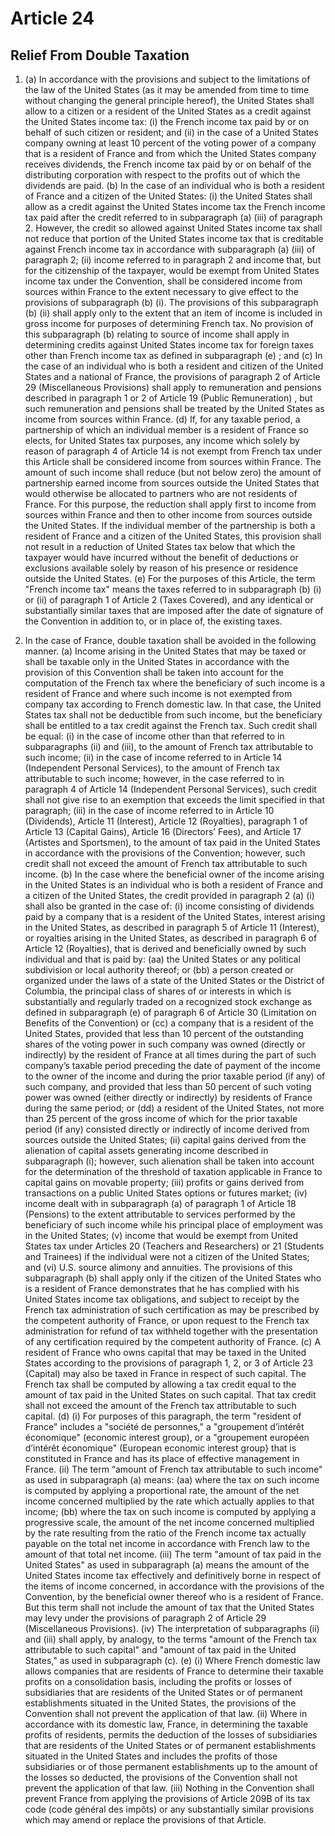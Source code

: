 # Article 24
## Relief From Double Taxation

1.  (a) In accordance with the provisions and subject to the limitations of the law of
    the United States (as it may be amended from time to time without changing the general
    principle hereof), the United States shall allow to a citizen or a resident of the United
    States as a credit against the United States income tax:
      (i) the French income tax paid by or on behalf of such citizen or resident;
      and
      (ii) in the case of a United States company owning at least 10 percent of
      the voting power of a company that is a resident of France and from which the
      United States company receives dividends, the French income tax paid by or on
      behalf of the distributing corporation with respect to the profits out of which the
      dividends are paid.
    (b) In the case of an individual who is both a resident of France and a citizen of
    the United States:
      (i) the United States shall allow as a credit against the United States
      income tax the French income tax paid after the credit referred to in subparagraph
      (a) (iii) of paragraph 2. However, the credit so allowed against United States
      income tax shall not reduce that portion of the United States income tax that is
      creditable against French income tax in accordance with subparagraph (a) (iii) of
      paragraph 2;
      (ii) income referred to in paragraph 2 and income that, but for the
      citizenship of the taxpayer, would be exempt from United States income tax under
      the Convention, shall be considered income from sources within France to the
      extent necessary to give effect to the provisions of subparagraph (b) (i). The
      provisions of this subparagraph (b) (ii) shall apply only to the extent that an item
      of income is included in gross income for purposes of determining French tax. No
      provision of this subparagraph (b) relating to source of income shall apply in
      determining credits against United States income tax for foreign taxes other than
      French income tax as defined in subparagraph (e) ; and
    (c) In the case of an individual who is both a resident and citizen of the United
    States and a national of France, the provisions of paragraph 2 of Article 29
    (Miscellaneous Provisions) shall apply to remuneration and pensions described in
    paragraph 1 or 2 of Article 19 (Public Remuneration) , but such remuneration and
    pensions shall be treated by the United States as income from sources within France.
    (d) If, for any taxable period, a partnership of which an individual member is a
    resident of France so elects, for United States tax purposes, any income which solely by
    reason of paragraph 4 of Article 14 is not exempt from French tax under this Article shall
    be considered income from sources within France. The amount of such income shall
    reduce (but not below zero) the amount of partnership earned income from sources
    outside the United States that would otherwise be allocated to partners who are not
    residents of France. For this purpose, the reduction shall apply first to income from
    sources within France and then to other income from sources outside the United States. If
    the individual member of the partnership is both a resident of France and a citizen of the
    United States, this provision shall not result in a reduction of United States tax below that
    which the taxpayer would have incurred without the benefit of deductions or exclusions
    available solely by reason of his presence or residence outside the United States.
    (e) For the purposes of this Article, the term "French income tax" means the taxes
    referred to in subparagraph (b) (i) or (ii) of paragraph 1 of Article 2 (Taxes Covered), and
    any identical or substantially similar taxes that are imposed after the date of signature of
    the Convention in addition to, or in place of, the existing taxes.

2. In the case of France, double taxation shall be avoided in the following manner.
  (a) Income arising in the United States that may be taxed or shall be taxable only
  in the United States in accordance with the provision of this Convention shall be taken
  into account for the computation of the French tax where the beneficiary of such income
  is a resident of France and where such income is not exempted from company tax
  according to French domestic law. In that case, the United States tax shall not be
  deductible from such income, but the beneficiary shall be entitled to a tax credit against
  the French tax. Such credit shall be equal:
    (i) in the case of income other than that referred to in subparagraphs (ii)
    and (iii), to the amount of French tax attributable to such income;
    (ii) in the case of income referred to in Article 14 (Independent Personal
    Services), to the amount of French tax attributable to such income; however, in
    the case referred to in paragraph 4 of Article 14 (Independent Personal Services),
    such credit shall not give rise to an exemption that exceeds the limit specified in
    that paragraph;
    (iii) in the case of income referred to in Article 10 (Dividends), Article 11
    (Interest), Article 12 (Royalties), paragraph 1 of Article 13 (Capital Gains),
    Article 16 (Directors’ Fees), and Article 17 (Artistes and Sportsmen), to the
    amount of tax paid in the United States in accordance with the provisions of the
    Convention; however, such credit shall not exceed the amount of French tax
    attributable to such income.
  (b) In the case where the beneficial owner of the income arising in the United
  States is an individual who is both a resident of France and a citizen of the United States,
  the credit provided in paragraph 2 (a) (i) shall also be granted in the case of:
    (i) income consisting of dividends paid by a company that is a resident of
    the United States, interest arising in the United States, as described in paragraph 5
    of Article 11 (Interest), or royalties arising in the United States, as described in
    paragraph 6 of Article 12 (Royalties), that is derived and beneficially owned by
    such individual and that is paid by:
      (aa) the United States or any political subdivision or local authority
      thereof; or
      (bb) a person created or organized under the laws of a state of the
      United States or the District of Columbia, the principal class of shares of
      or interests in which is substantially and regularly traded on a recognized
      stock exchange as defined in subparagraph (e) of paragraph 6 of Article 30
      (Limitation on Benefits of the Convention) or
      (cc) a company that is a resident of the United States, provided that
      less than 10 percent of the outstanding shares of the voting power in such
      company was owned (directly or indirectly) by the resident of France at all
      times during the part of such company’s taxable period preceding the date
      of payment of the income to the owner of the income and during the prior
      taxable period (if any) of such company, and provided that less than 50
      percent of such voting power was owned (either directly or indirectly) by
      residents of France during the same period; or
      (dd) a resident of the United States, not more than 25 percent of the
      gross income of which for the prior taxable period (if any) consisted
      directly or indirectly of income derived from sources outside the United
      States;
    (ii) capital gains derived from the alienation of capital assets generating
    income described in subparagraph (i); however, such alienation shall be taken into
    account for the determination of the threshold of taxation applicable in France to
    capital gains on movable property;
    (iii) profits or gains derived from transactions on a public United States
    options or futures market;
    (iv) income dealt with in subparagraph (a) of paragraph 1 of Article 18
    (Pensions) to the extent attributable to services performed by the beneficiary of
    such income while his principal place of employment was in the United States;
    (v) income that would be exempt from United States tax under Articles 20
    (Teachers and Researchers) or 21 (Students and Trainees) if the individual were
    not a citizen of the United States; and
    (vi) U.S. source alimony and annuities. The provisions of this
    subparagraph (b) shall apply only if the citizen of the United States who is a
    resident of France demonstrates that he has complied with his United States
    income tax obligations, and subject to receipt by the French tax administration of
    such certification as may be prescribed by the competent authority of France, or
    upon request to the French tax administration for refund of tax withheld together
    with the presentation of any certification required by the competent authority of
    France.
  (c) A resident of France who owns capital that may be taxed in the United States
  according to the provisions of paragraph 1, 2, or 3 of Article 23 (Capital) may also be
  taxed in France in respect of such capital. The French tax shall be computed by allowing
  a tax credit equal to the amount of tax paid in the United States on such capital. That tax credit
  shall not exceed the amount of the French tax attributable to such capital.
  (d) (i) For purposes of this paragraph, the term "resident of France" includes a
  "société de personnes," a "groupement d’intérêt économique" (economic interest group),
  or a "groupement européen d’intérêt économique" (European economic interest group}
  that is constituted in France and has its place of effective management in France.
  (ii) The term “amount of French tax attributable to such income" as used
  in subparagraph (a) means:
  (aa) where the tax on such income is computed by applying a
  proportional rate, the amount of the net income concerned multiplied by
  the rate which actually applies to that income;
  (bb) where the tax on such income is computed by applying a
  progressive scale, the amount of the net income concerned multiplied by
  the rate resulting from the ratio of the French income tax actually payable
  on the total net income in accordance with French law to the amount of
  that total net income.
  (iii) The term "amount of tax paid in the United States" as used in
  subparagraph (a) means the amount of the United States income tax effectively
  and definitively borne in respect of the items of income concerned, in accordance
  with the provisions of the Convention, by the beneficial owner thereof who is a
  resident of France. But this term shall not include the amount of tax that the
  United States may levy under the provisions of paragraph 2 of Article 29
  (Miscellaneous Provisions).
  (iv) The interpretation of subparagraphs (ii) and (iii) shall apply, by
  analogy, to the terms "amount of the French tax attributable to such capital" and
  "amount of tax paid in the United States," as used in subparagraph (c).
  (e) (i) Where French domestic law allows companies that are residents of
  France to determine their taxable profits on a consolidation basis, including the
  profits or losses of subsidiaries that are residents of the United States or of
  permanent establishments situated in the United States, the provisions of the
  Convention shall not prevent the application of that law.
  (ii) Where in accordance with its domestic law, France, in determining the
  taxable profits of residents, permits the deduction of the losses of subsidiaries that
  are residents of the United States or of permanent establishments situated in the
  United States and includes the profits of those subsidiaries or of those permanent
  establishments up to the amount of the losses so deducted, the provisions of the
  Convention shall not prevent the application of that law.
  (iii) Nothing in the Convention shall prevent France from applying the provisions
  of Article 209B of its tax code (code général des impôts) or any substantially
  similar provisions which may amend or replace the provisions of that Article.
